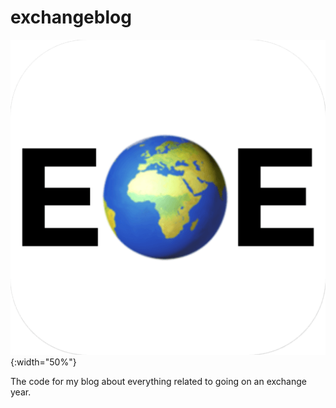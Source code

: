 # exchangeblog

![alt text](https://github.com/Namli1/exchangeblog/blob/master/static/favicons/android-chrome-512x512.png){:width="50%"}

The code for my blog about everything related to going on an exchange year.

